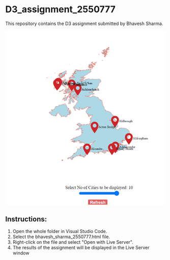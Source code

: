 # D3_assignment_2550777

This repository contains the D3 assignment submitted by Bhavesh Sharma.

![My assignment preview](https://github.com/bhaveshsharma91/D3_assignment_2550777/blob/main/preview.png)

## Instructions:

1. Open the whole folder in Visual Studio Code.
2. Select the bhavesh_sharma_2550777.html file.
3. Right-click on the file and select "Open with Live Server".
4. The results of the assignment will be displayed in the Live Server window
